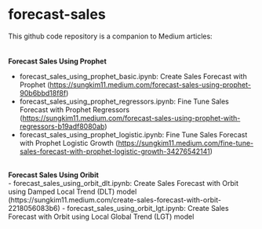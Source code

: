# forecast-sales
This github code repository is a companion to Medium articles:
<BR>
<BR>  
<B>Forecast Sales Using Prophet</B>
<BR>  
- forecast_sales_using_prophet_basic.ipynb: Create Sales Forecast with Prophet (https://sungkim11.medium.com/forecast-sales-using-prophet-90b6bbd18f8f)
- forecast_sales_using_prophet_regressors.ipynb: Fine Tune Sales Forecast with Prophet Regressors (https://sungkim11.medium.com/forecast-sales-using-prophet-with-regressors-b19adf8080ab)
- forecast_sales_using_prophet_logistic.ipynb: Fine Tune Sales Forecast with Prophet Logistic Growth (https://sungkim11.medium.com/fine-tune-sales-forecast-with-prophet-logistic-growth-34276542141)
<BR>
<B>Forecast Sales Using Oribit</B>
<BR>  
- forecast_sales_using_orbit_dlt.ipynb: Create Sales Forecast with Orbit using Damped Local Trend (DLT) model (https://sungkim11.medium.com/create-sales-forecast-with-orbit-2218056083b6)
- forecast_sales_using_orbit_lgt.ipynb: Create Sales Forecast with Orbit using Local Global Trend (LGT) model
